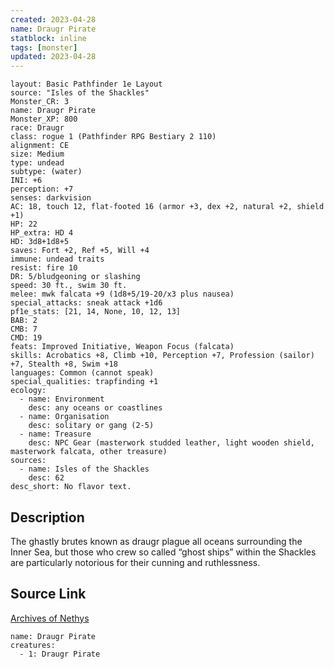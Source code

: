 ```yaml
---
created: 2023-04-28
name: Draugr Pirate
statblock: inline
tags: [monster]
updated: 2023-04-28
---
```

```statblock
layout: Basic Pathfinder 1e Layout
source: "Isles of the Shackles"
Monster_CR: 3
name: Draugr Pirate
Monster_XP: 800
race: Draugr
class: rogue 1 (Pathfinder RPG Bestiary 2 110)
alignment: CE
size: Medium
type: undead
subtype: (water)
INI: +6
perception: +7
senses: darkvision
AC: 18, touch 12, flat-footed 16 (armor +3, dex +2, natural +2, shield +1)
HP: 22
HP_extra: HD 4
HD: 3d8+1d8+5
saves: Fort +2, Ref +5, Will +4
immune: undead traits
resist: fire 10
DR: 5/bludgeoning or slashing
speed: 30 ft., swim 30 ft.
melee: mwk falcata +9 (1d8+5/19-20/x3 plus nausea)
special_attacks: sneak attack +1d6
pf1e_stats: [21, 14, None, 10, 12, 13]
BAB: 2
CMB: 7
CMD: 19
feats: Improved Initiative, Weapon Focus (falcata)
skills: Acrobatics +8, Climb +10, Perception +7, Profession (sailor) +7, Stealth +8, Swim +18
languages: Common (cannot speak)
special_qualities: trapfinding +1
ecology:
  - name: Environment
    desc: any oceans or coastlines
  - name: Organisation
    desc: solitary or gang (2-5)
  - name: Treasure
    desc: NPC Gear (masterwork studded leather, light wooden shield, masterwork falcata, other treasure)
sources:
  - name: Isles of the Shackles
    desc: 62
desc_short: No flavor text.
```
## Description
The ghastly brutes known as draugr plague all oceans surrounding the Inner Sea, but those who crew so called “ghost ships” within the Shackles are particularly notorious for their cunning and ruthlessness.
## Source Link
[Archives of Nethys](https://aonprd.com/MonsterDisplay.aspx?ItemName=Draugr%20Pirate)
```encounter-table
name: Draugr Pirate
creatures:
  - 1: Draugr Pirate
```
